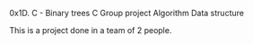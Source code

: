 0x1D. C - Binary trees
C
Group project
Algorithm
Data structure

This is a project done in a team of 2 people.
